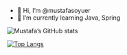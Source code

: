 - 👋 Hi, I’m @mustafasoyuer
- 🌱 I’m currently learning Java, Spring


<!-- [![Medium Badge](https://img.shields.io/badge/-Medium-757575?style=flat-quare&labelColor=757575&logo=Medium&logoColor=white&https://medium.com/@mustafasoyuer=https://medium.com/@mustafasoyuer)](https://medium.com/@mustafasoyuer) -->


![Mustafa’s GitHub stats](https://github-readme-stats.vercel.app/api?username=mustafasoyuer&show_icons=true&theme=transparent)


[![Top Langs](https://github-readme-stats.vercel.app/api/top-langs/?username=mustafasoyuer&layout=pie)](https://github.com/mustafasoyuer/github-readme-stats)
